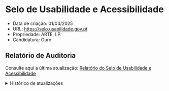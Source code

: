 # Selo de Usabilidade e Acessibilidade

- Data de criação: 01/04/2025
- URL: https://selo.usabilidade.gov.pt
- Propriedade: ARTE, I.P.
- Candidatura: Ouro
  
## Relatório de Auditoria

Consulte aqui a última atualização: [Relatório do Selo de Usabilidade e Acessibilidade](relatorio_report_001.html)

<details>
  <summary>Histórico de atualizações</summary>
  <ul aria-label="lista de relatórios já efetuados">
    <li><a href="12092025_report_001.html">(12/09/2025). Relatório do Selo de Usabilidade e Acessibilidade</li>
    <li><a href="30042025_report_001.html">(30/04/2025). Relatório do Selo de Usabilidade e Acessibilidade</li>
  </ul>
</details>
